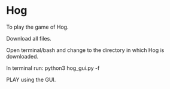 # Hog
To play the game of Hog.

Download all files.

Open terminal/bash and change to the directory in which Hog is downloaded.

In terminal run:
    python3 hog_gui.py -f
    
PLAY using the GUI.
